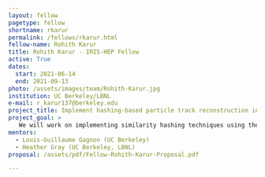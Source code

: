 ```yaml
---
layout: fellow
pagetype: fellow
shortname: rkarur
permalink: /fellows/rkarur.html
fellow-name: Rohith Karur
title: Rohith Karur - IRIS-HEP Fellow
active: True
dates:
  start: 2021-06-14
  end: 2021-09-13
photo: /assets/images/team/Rohith-Karur.jpg
institution: UC Berkeley/LBNL
e-mail: r_karur137@berkeley.edu
project_title: Implement hashing-based particle track reconstruction in ACTS
project_goal: >
   We will work on implementing similarity hashing techniques using the Approximate Nearest Neighbors (ANN) search method using C++ and Python into the ACTS project at CERN. The minimization of search complexity in identifying track hits is a tool which will be invaluable to data collection at the HL-LHC. After identifying particle track clusters using the ANN method, we will then use existing Kalman Filters to focus on these clusters to comprehensively perform track reconstruction. We will then plan on tuning parameters to optimize both the complexity of the algorithm as well as the track reconstruction performance, and maximizing the extent to which our code can be parallelized. We will also implement an extension to this project in which the track reconstruction is performed with neural networks instead of Kalman filter.
mentors:
  - Louis-Guillaume Gagnon (UC Berkeley)
  - Heather Gray (UC Berkeley, LBNL)
proposal: /assets/pdf/Fellow-Rohith-Karur-Proposal.pdf

---
```


